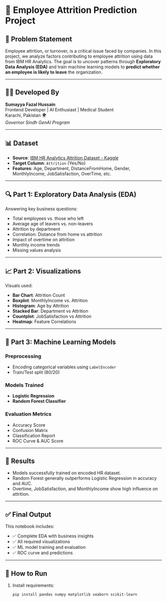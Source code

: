 # 🧠 Employee Attrition Prediction Project

## 📌 Problem Statement

Employee attrition, or turnover, is a critical issue faced by companies. In this project, we analyze factors contributing to employee attrition using data from IBM HR Analytics. The goal is to uncover patterns through **Exploratory Data Analysis (EDA)** and train machine learning models to **predict whether an employee is likely to leave** the organization.

---

## 👩‍💻 Developed By

**Sumayya Fazal Hussain**  
Frontend Developer | AI Enthusiast | Medical Student  
Karachi, Pakistan 🌍  
_Governor Sindh GenAI Program_

---

## 📊 Dataset

- **Source**: [IBM HR Analytics Attrition Dataset - Kaggle](https://www.kaggle.com/datasets/pavansubhasht/ibm-hr-analytics-attrition-dataset)
- **Target Column**: `Attrition` (Yes/No)
- **Features**: Age, Department, DistanceFromHome, Gender, MonthlyIncome, JobSatisfaction, OverTime, etc.

---

## 🔍 Part 1: Exploratory Data Analysis (EDA)

Answering key business questions:
- Total employees vs. those who left
- Average age of leavers vs. non-leavers
- Attrition by department
- Correlation: Distance from home vs attrition
- Impact of overtime on attrition
- Monthly income trends
- Missing values analysis

---

## 📈 Part 2: Visualizations

Visuals used:
- **Bar Chart**: Attrition Count
- **Boxplot**: MonthlyIncome vs. Attrition
- **Histogram**: Age by Attrition
- **Stacked Bar**: Department vs Attrition
- **Countplot**: JobSatisfaction vs Attrition
- **Heatmap**: Feature Correlations

---

## 🤖 Part 3: Machine Learning Models

### Preprocessing
- Encoding categorical variables using `LabelEncoder`
- Train/Test split (80/20)

### Models Trained
- **Logistic Regression**
- **Random Forest Classifier**

### Evaluation Metrics
- Accuracy Score
- Confusion Matrix
- Classification Report
- ROC Curve & AUC Score

---

## 🧪 Results

- Models successfully trained on encoded HR dataset.
- Random Forest generally outperforms Logistic Regression in accuracy and AUC.
- Overtime, JobSatisfaction, and MonthlyIncome show high influence on attrition.

---

## ✅ Final Output

This notebook includes:
- ✅ Complete EDA with business insights
- ✅ All required visualizations
- ✅ ML model training and evaluation
- ✅ ROC curve and predictions

---

## 📁 How to Run

1. Install requirements:  
   ```bash
   pip install pandas numpy matplotlib seaborn scikit-learn
